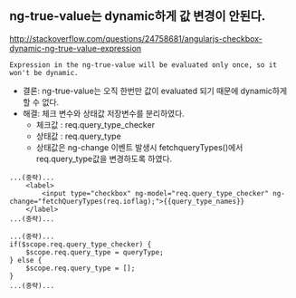 ## ng-true-value는 dynamic하게 값 변경이 안된다.
http://stackoverflow.com/questions/24758681/angularjs-checkbox-dynamic-ng-true-value-expression
```
Expression in the ng-true-value will be evaluated only once, so it won't be dynamic.

```
- 결론: ng-true-value는 오직 한번만 값이 evaluated 되기 때문에 dynamic하게 할 수 없다.
- 해결: 체크 변수와 상태값 저장변수를 분리하였다. 
  - 체크값 : req.query_type_checker
  - 상태값 : req.query_type 
  - 상태값은 ng-change 이벤트 발생시 fetchqueryTypes()에서 req.query_type값을 변경하도록 하였다.
```
...(중략)...
    <label>
        <input type="checkbox" ng-model="req.query_type_checker" ng-change="fetchQueryTypes(req.ioflag);">{{query_type_names}}
    </label>
...(중략)...
```

```
...(중략)...
if($scope.req.query_type_checker) {
    $scope.req.query_type = queryType;  
} else {
    $scope.req.query_type = [];
}
...(중략)...
```
